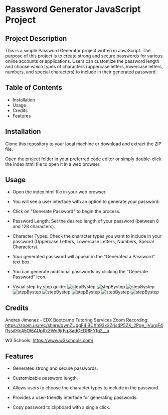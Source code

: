 # Password Generator JavaScript Project

## Project Description

This is a simple Password Generator project written in JavaScript. The purpose of this project is to create strong and secure passwords for various online accounts or applications. Users can customize the password length and choose which types of characters (uppercase letters, lowercase letters, numbers, and special characters) to include in their generated password.

## Table of Contents

- Installation
- Usage
- Credits
- Features

## Installation

Clone this repository to your local machine or download and extract the ZIP file.

Open the project folder in your preferred code editor or simply double-click the index.html file to open it in a web browser.

## Usage

- Open the index.html file in your web browser.

- You will see a user interface with an option to generate your password:

- Click on "Generate Password" to begin the process.

- Password Length: Set the desired length of your password (between 8 and 128 characters).

- Character Types: Check the character types you want to include in your password (Uppercase Letters, Lowercase Letters, Numbers, Special Characters).

- Your generated password will appear in the "Generated a Password" text box.

- You can generate additional passwords by clicking the "Generate Password" icon.

- Visual step by step guide: 
![stepBystep](Assets/Images/ClickOnGeneratePassword.png)
![stepBystep](Assets/Images/EnterDesiredPSLength.png)
![stepBystep](Assets/Images//CapitalYN.png)
![stepBystep](Assets/Images/lowerYN.png)
![stepBystep](Assets/Images/numbersYN.png)
![stepBystep](Assets/Images/specialYN.png)
![stepBystep](Assets/Images/generatedpassword.png)
![stepBystep](Assets/Images/invalid%20input.png)




## Credits

Andres Jimenez - EDX Bootcamp Tutoring Services 
Zoom Recording: https://zoom.us/rec/share/gwnZUggF4iBCXn93x2Zrjs4P5ZK_2Pge_jVurqF4RssdHc45Ol6AUpRkZWo9jrFq.8adOEDRIFYfq2__a

W3 Schools: https://www.w3schools.com/

## Features

- Generates strong and secure passwords.

- Customizable password length.

- Allows users to choose the character types to include in the password.

- Provides a user-friendly interface for generating passwords.

- Copy password to clipboard with a single click.